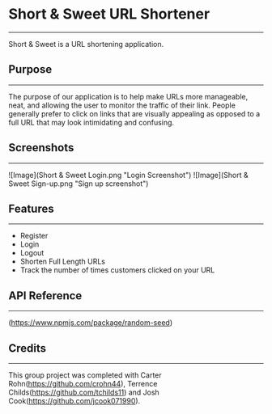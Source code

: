# Short & Sweet URL Shortener
***
Short & Sweet is a URL shortening application. 

## Purpose
***
The purpose of our application is to help make URLs more manageable, neat, and allowing the user to monitor the traffic of their link. People generally prefer to click on links that are visually appealing as opposed to a full URL that may look intimidating and confusing.

## Screenshots
***
![Image](Short & Sweet Login.png "Login Screenshot")
![Image](Short & Sweet Sign-up.png "Sign up screenshot")

## Features
***
* Register
* Login
* Logout
* Shorten Full Length URLs
* Track the number of times customers clicked on your URL


## API Reference 
***
(https://www.npmjs.com/package/random-seed)

## Credits 
***
This group project was completed with Carter Rohn(https://github.com/crohn44), Terrence Childs(https://github.com/tchilds11) and Josh Cook(https://github.com/jcook071990).